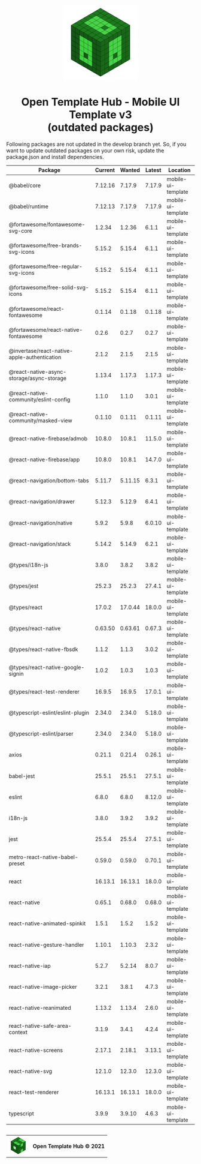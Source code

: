 <p align="center">
  <a href="https://opentemplatehub.com">
    <img src="https://raw.githubusercontent.com/open-template-hub/open-template-hub.github.io/master/assets/logo/ui/mobile-ui-logo.png" alt="Logo" width=200>
  </a>
</p>


<h1 align="center">
Open Template Hub - Mobile UI Template v3
  <br/>
(outdated packages)
</h1>

Following packages are not updated in the develop branch yet. So, if you want to update outdated packages on your own risk, update the package.json and install dependencies.

| Package | Current | Wanted | Latest | Location |
| --- | --- | --- | --- | --- |
| @babel/core | 7.12.16 | 7.17.9 | 7.17.9 | mobile-ui-template |
| @babel/runtime | 7.12.13 | 7.17.9 | 7.17.9 | mobile-ui-template |
| @fortawesome/fontawesome-svg-core | 1.2.34 | 1.2.36 | 6.1.1 | mobile-ui-template |
| @fortawesome/free-brands-svg-icons | 5.15.2 | 5.15.4 | 6.1.1 | mobile-ui-template |
| @fortawesome/free-regular-svg-icons | 5.15.2 | 5.15.4 | 6.1.1 | mobile-ui-template |
| @fortawesome/free-solid-svg-icons | 5.15.2 | 5.15.4 | 6.1.1 | mobile-ui-template |
| @fortawesome/react-fontawesome | 0.1.14 | 0.1.18 | 0.1.18 | mobile-ui-template |
| @fortawesome/react-native-fontawesome | 0.2.6 | 0.2.7 | 0.2.7 | mobile-ui-template |
| @invertase/react-native-apple-authentication | 2.1.2 | 2.1.5 | 2.1.5 | mobile-ui-template |
| @react-native-async-storage/async-storage | 1.13.4 | 1.17.3 | 1.17.3 | mobile-ui-template |
| @react-native-community/eslint-config | 1.1.0 | 1.1.0 | 3.0.1 | mobile-ui-template |
| @react-native-community/masked-view | 0.1.10 | 0.1.11 | 0.1.11 | mobile-ui-template |
| @react-native-firebase/admob | 10.8.0 | 10.8.1 | 11.5.0 | mobile-ui-template |
| @react-native-firebase/app | 10.8.0 | 10.8.1 | 14.7.0 | mobile-ui-template |
| @react-navigation/bottom-tabs | 5.11.7 | 5.11.15 | 6.3.1 | mobile-ui-template |
| @react-navigation/drawer | 5.12.3 | 5.12.9 | 6.4.1 | mobile-ui-template |
| @react-navigation/native | 5.9.2 | 5.9.8 | 6.0.10 | mobile-ui-template |
| @react-navigation/stack | 5.14.2 | 5.14.9 | 6.2.1 | mobile-ui-template |
| @types/i18n-js | 3.8.0 | 3.8.2 | 3.8.2 | mobile-ui-template |
| @types/jest | 25.2.3 | 25.2.3 | 27.4.1 | mobile-ui-template |
| @types/react | 17.0.2 | 17.0.44 | 18.0.0 | mobile-ui-template |
| @types/react-native | 0.63.50 | 0.63.61 | 0.67.3 | mobile-ui-template |
| @types/react-native-fbsdk | 1.1.2 | 1.1.3 | 3.0.2 | mobile-ui-template |
| @types/react-native-google-signin | 1.0.2 | 1.0.3 | 1.0.3 | mobile-ui-template |
| @types/react-test-renderer | 16.9.5 | 16.9.5 | 17.0.1 | mobile-ui-template |
| @typescript-eslint/eslint-plugin | 2.34.0 | 2.34.0 | 5.18.0 | mobile-ui-template |
| @typescript-eslint/parser | 2.34.0 | 2.34.0 | 5.18.0 | mobile-ui-template |
| axios | 0.21.1 | 0.21.4 | 0.26.1 | mobile-ui-template |
| babel-jest | 25.5.1 | 25.5.1 | 27.5.1 | mobile-ui-template |
| eslint | 6.8.0 | 6.8.0 | 8.12.0 | mobile-ui-template |
| i18n-js | 3.8.0 | 3.9.2 | 3.9.2 | mobile-ui-template |
| jest | 25.5.4 | 25.5.4 | 27.5.1 | mobile-ui-template |
| metro-react-native-babel-preset | 0.59.0 | 0.59.0 | 0.70.1 | mobile-ui-template |
| react | 16.13.1 | 16.13.1 | 18.0.0 | mobile-ui-template |
| react-native | 0.65.1 | 0.68.0 | 0.68.0 | mobile-ui-template |
| react-native-animated-spinkit | 1.5.1 | 1.5.2 | 1.5.2 | mobile-ui-template |
| react-native-gesture-handler | 1.10.1 | 1.10.3 | 2.3.2 | mobile-ui-template |
| react-native-iap | 5.2.7 | 5.2.14 | 8.0.7 | mobile-ui-template |
| react-native-image-picker | 3.2.1 | 3.8.1 | 4.7.3 | mobile-ui-template |
| react-native-reanimated | 1.13.2 | 1.13.4 | 2.6.0 | mobile-ui-template |
| react-native-safe-area-context | 3.1.9 | 3.4.1 | 4.2.4 | mobile-ui-template |
| react-native-screens | 2.17.1 | 2.18.1 | 3.13.1 | mobile-ui-template |
| react-native-svg | 12.1.0 | 12.3.0 | 12.3.0 | mobile-ui-template |
| react-test-renderer | 16.13.1 | 16.13.1 | 18.0.0 | mobile-ui-template |
| typescript | 3.9.9 | 3.9.10 | 4.6.3 | mobile-ui-template |

<table align="right"><tr><td><a href="https://opentemplatehub.com"><img src="https://raw.githubusercontent.com/open-template-hub/open-template-hub.github.io/master/assets/logo/brand-logo.png" width="50px" alt="oth"/></a></td><td><b>Open Template Hub © 2021</b></td></tr></table>

